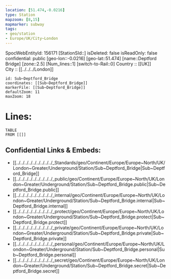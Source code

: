 ```yaml
---
location: [51.474,-0.0216] 
type: Station 
mapzoom: [8,15] 
mapmarker: subway 
tags:
- geo/station
- Europe/UK/City~London
---
```

SpocWebEntityId: 156171
[StationSId::] 
isDeleted: false
isReadOnly: false
confidential: public
[geo-lon::-0.0216] 
[geo-lat::51.474] 
[name::Deptford Bridge] 
[zone::2.5] 
[Num_lines::1] 
[switch-to-Rail::0] 
Country :: [[UK]]  
City :: [[../../../London]]  


```leaflet
id: Sub~Deptford_Bridge
coordinates: [[Sub~Deptford_Bridge]] 
markerFile: [[Sub~Deptford_Bridge]] 
defaultZoom: 11 
maxZoom: 18
```


# Lines: 
```dataview
TABLE 
FROM [[]] 
```

## Confidential Links & Embeds: 
- [[../../../../../../../../../_Standards/geo/Continent/Europe/Europe~North/UK/London~Greater/Underground/Station/Sub~Deptford_Bridge|Sub~Deptford_Bridge]] 
- [[../../../../../../../../../_public/geo/Continent/Europe/Europe~North/UK/London~Greater/Underground/Station/Sub~Deptford_Bridge.public|Sub~Deptford_Bridge.public]] 
- [[../../../../../../../../../_internal/geo/Continent/Europe/Europe~North/UK/London~Greater/Underground/Station/Sub~Deptford_Bridge.internal|Sub~Deptford_Bridge.internal]] 
- [[../../../../../../../../../_protect/geo/Continent/Europe/Europe~North/UK/London~Greater/Underground/Station/Sub~Deptford_Bridge.protect|Sub~Deptford_Bridge.protect]] 
- [[../../../../../../../../../_private/geo/Continent/Europe/Europe~North/UK/London~Greater/Underground/Station/Sub~Deptford_Bridge.private|Sub~Deptford_Bridge.private]] 
- [[../../../../../../../../../_personal/geo/Continent/Europe/Europe~North/UK/London~Greater/Underground/Station/Sub~Deptford_Bridge.personal|Sub~Deptford_Bridge.personal]] 
- [[../../../../../../../../../_secret/geo/Continent/Europe/Europe~North/UK/London~Greater/Underground/Station/Sub~Deptford_Bridge.secret|Sub~Deptford_Bridge.secret]] 
